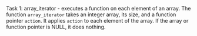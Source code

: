 
Task 1: array_iterator - executes a function on each element of an array.
The function `array_iterator` takes an integer array, its size, and a function pointer `action`.
It applies `action` to each element of the array. If the array or function pointer is NULL, it does nothing.

